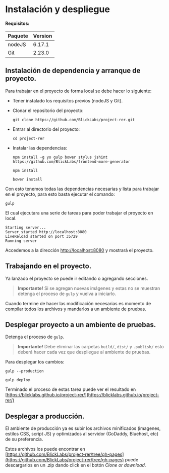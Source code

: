 # Instalación y despliegue

**Requisitos:**

|Paquete|Version|
|-------|-------|
|nodeJS|6.17.1|
|Git|2.23.0|
  

## Instalación de dependencia y arranque de proyecto.

Para trabajar en el proyecto de forma local se debe hacer lo siguiente:

* Tener instalado los requisitos previos (nodeJS y Git).
* Clonar el repositorio del proyecto:

    `git clone https://github.com/BlickLabs/project-rer.git`   

* Entrar al directorio del proyecto:

    `cd project-rer`

* Instalar las dependencias:

    `npm install -g yo gulp bower stylus jshint https://github.com/BlickLabs/frontend-more-generator`

    `npm install`

    `bower install`

Con esto tenemos todas las dependencias necesarias y lista para trabajar en el proyecto, para esto basta ejecutar el comando:

`gulp`

El cual ejecutara una serie de tareas para poder trabajar el proyecto en local.

    Starting server...
    Server started http://localhost:8080
    LiveReload started on port 35729
    Running server

Accedemos a la dirección [http://localhost:8080](http://localhost:8080) y mostrará el proyecto.

## Trabajando en el proyecto.

Ya lanzado el proyecto se puede ir editando o agregando secciones.

> **Importante!** Si se agregan nuevas imágenes y estas no se muestran detenga el proceso de `gulp` y vuelva a iniciarlo.
> 
Cuando termine de hacer las modificación necesarias es momento de compilar todos los archivos y mandarlos a un ambiente de pruebas.

## Desplegar proyecto a un ambiente de pruebas.

Detenga el proceso de `gulp`.

> **Importante!** Debe eliminar las carpetas `build/`, `dist/` y `.publish/` esto deberá hacer cada vez que despliegue al ambiente de
> pruebas.

Para desplegar los cambios:

    gulp --production

    gulp deploy

Terminado el proceso de estas tarea puede ver el resultado en [https://blicklabs.github.io/project-rer/](https://blicklabs.github.io/project-rer/)

## Desplegar a producción.

El ambiente de producción ya es subir los archivos minificados (imagenes, estilos CSS, script JS) y optimizados al servidor (GoDaddy, Bluehost, etc) de su preferencia.

Estos archivos los puede encontrar en [https://github.com/BlickLabs/project-rer/tree/gh-pages](https://github.com/BlickLabs/project-rer/tree/gh-pages) puede descargarlos en un .zip dando click en el botón *Clone or download*.
